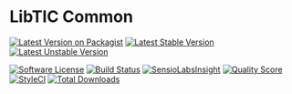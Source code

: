 # LibTIC Common

[![Latest Version on Packagist](https://img.shields.io/packagist/v/bytic/newrelic.svg?style=flat-square)](https://packagist.org/packages/bytic/newrelic)
[![Latest Stable Version](https://poser.pugx.org/bytic/newrelic/v/stable)](https://packagist.org/packages/bytic/newrelic)
[![Latest Unstable Version](https://poser.pugx.org/bytic/newrelic/v/unstable)](https://packagist.org/packages/bytic/newrelic)

[![Software License](https://img.shields.io/badge/license-MIT-brightgreen.svg?style=flat-square)](LICENSE)
[![Build Status](https://img.shields.io/travis/ByTIC/Common/master.svg?style=flat-square)](https://travis-ci.org/ByTIC/Common)
[![SensioLabsInsight](https://img.shields.io/sensiolabs/i/92329f47-7940-4b14-91e9-45330b887bdd.svg?style=flat-square)](https://insight.sensiolabs.com/projects/92329f47-7940-4b14-91e9-45330b887bdd)
[![Quality Score](https://img.shields.io/scrutinizer/g/bytic/newrelic.svg?style=flat-square)](https://scrutinizer-ci.com/g/bytic/newrelic)
[![StyleCI](https://styleci.io/repos/64135621/shield?branch=master)](https://styleci.io/repos/64135621)
[![Total Downloads](https://img.shields.io/packagist/dt/bytic/newrelic.svg?style=flat-square)](https://packagist.org/packages/bytic/newrelic)
